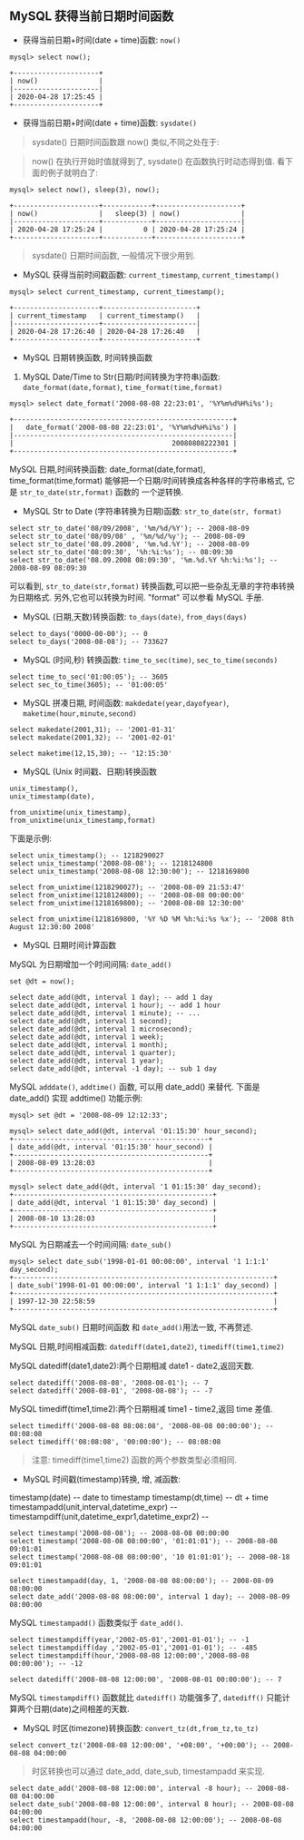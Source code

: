 ## MySQL 获得当前日期时间函数

- 获得当前日期+时间(date + time)函数: `now()`

```
mysql> select now();

+---------------------+
| now()               |
|---------------------|
| 2020-04-28 17:25:45 |
+---------------------+
```


- 获得当前日期+时间(date + time)函数: `sysdate()`

> sysdate() 日期时间函数跟 now() 类似,不同之处在于:

> now() 在执行开始时值就得到了, sysdate() 在函数执行时动态得到值. 看下面的例子就明白了:

```
mysql> select now(), sleep(3), now();

+---------------------+------------+---------------------+
| now()               |   sleep(3) | now()               |
|---------------------+------------+---------------------|
| 2020-04-28 17:25:24 |          0 | 2020-04-28 17:25:24 |
+---------------------+------------+---------------------+
```


> sysdate() 日期时间函数, 一般情况下很少用到.

 

- MySQL 获得当前时间戳函数: `current_timestamp`, `current_timestamp()`

```
mysql> select current_timestamp, current_timestamp();

+---------------------+-----------------------+
| current_timestamp   | current_timestamp()   |
|---------------------+-----------------------|
| 2020-04-28 17:26:40 | 2020-04-28 17:26:40   |
+---------------------+-----------------------+
```
 
- MySQL 日期转换函数, 时间转换函数

1. MySQL Date/Time to Str(日期/时间转换为字符串)函数: `date_format(date,format)`, `time_format(time,format)`


```
mysql> select date_format('2008-08-08 22:23:01', '%Y%m%d%H%i%s');

+------------------------------------------------------+
|   date_format('2008-08-08 22:23:01', '%Y%m%d%H%i%s') |
|------------------------------------------------------|
|                                       20080808222301 |
+------------------------------------------------------+
```


MySQL 日期,时间转换函数: date_format(date,format), time_format(time,format) 能够把一个日期/时间转换成各种各样的字符串格式, 
它是 `str_to_date(str,format)` 函数的 一个逆转换.

 

- MySQL Str to Date (字符串转换为日期)函数: `str_to_date(str, format)`

```
select str_to_date('08/09/2008', '%m/%d/%Y'); -- 2008-08-09
select str_to_date('08/09/08' , '%m/%d/%y'); -- 2008-08-09
select str_to_date('08.09.2008', '%m.%d.%Y'); -- 2008-08-09
select str_to_date('08:09:30', '%h:%i:%s'); -- 08:09:30
select str_to_date('08.09.2008 08:09:30', '%m.%d.%Y %h:%i:%s'); -- 2008-08-09 08:09:30
```

可以看到, `str_to_date(str,format)` 转换函数,可以把一些杂乱无章的字符串转换为日期格式. 另外,它也可以转换为时间. "format" 可以参看 MySQL 手册.


- MySQL (日期,天数)转换函数: `to_days(date)`, `from_days(days)`

```
select to_days('0000-00-00'); -- 0
select to_days('2008-08-08'); -- 733627
```

- MySQL (时间,秒) 转换函数: `time_to_sec(time)`, `sec_to_time(seconds)`

```
select time_to_sec('01:00:05'); -- 3605
select sec_to_time(3605); -- '01:00:05'
```

 

- MySQL 拼凑日期, 时间函数: `makdedate(year,dayofyear)`, `maketime(hour,minute,second)`

```
select makedate(2001,31); -- '2001-01-31'
select makedate(2001,32); -- '2001-02-01'

select maketime(12,15,30); -- '12:15:30'
```

- MySQL (Unix 时间戳、日期)转换函数

```angular2html
unix_timestamp(),
unix_timestamp(date),

from_unixtime(unix_timestamp),
from_unixtime(unix_timestamp,format)
```


下面是示例:

```
select unix_timestamp(); -- 1218290027
select unix_timestamp('2008-08-08'); -- 1218124800
select unix_timestamp('2008-08-08 12:30:00'); -- 1218169800

select from_unixtime(1218290027); -- '2008-08-09 21:53:47'
select from_unixtime(1218124800); -- '2008-08-08 00:00:00'
select from_unixtime(1218169800); -- '2008-08-08 12:30:00'

select from_unixtime(1218169800, '%Y %D %M %h:%i:%s %x'); -- '2008 8th August 12:30:00 2008'
```

- MySQL 日期时间计算函数

MySQL 为日期增加一个时间间隔: `date_add()`

```
set @dt = now();

select date_add(@dt, interval 1 day); -- add 1 day
select date_add(@dt, interval 1 hour); -- add 1 hour
select date_add(@dt, interval 1 minute); -- ...
select date_add(@dt, interval 1 second);
select date_add(@dt, interval 1 microsecond);
select date_add(@dt, interval 1 week);
select date_add(@dt, interval 1 month);
select date_add(@dt, interval 1 quarter);
select date_add(@dt, interval 1 year);
select date_add(@dt, interval -1 day); -- sub 1 day
```

MySQL `adddate()`, `addtime()` 函数, 可以用 date_add() 来替代. 下面是 date_add() 实现 addtime() 功能示例:

```
mysql> set @dt = '2008-08-09 12:12:33';

mysql> select date_add(@dt, interval '01:15:30' hour_second);
+------------------------------------------------+
| date_add(@dt, interval '01:15:30' hour_second) |
+------------------------------------------------+
| 2008-08-09 13:28:03                            |
+------------------------------------------------+

mysql> select date_add(@dt, interval '1 01:15:30' day_second);
+-------------------------------------------------+
| date_add(@dt, interval '1 01:15:30' day_second) |
+-------------------------------------------------+
| 2008-08-10 13:28:03                             |
+-------------------------------------------------+
```


MySQL 为日期减去一个时间间隔: `date_sub()`

```
mysql> select date_sub('1998-01-01 00:00:00', interval '1 1:1:1' day_second);
+----------------------------------------------------------------+
| date_sub('1998-01-01 00:00:00', interval '1 1:1:1' day_second) |
+----------------------------------------------------------------+
| 1997-12-30 22:58:59                                            |
+----------------------------------------------------------------+
```

MySQL `date_sub()` 日期时间函数 和 `date_add()`用法一致, 不再赘述.
 

MySQL 日期,时间相减函数: `datediff(date1,date2)`, `timediff(time1,time2)`

MySQL datediff(date1,date2):两个日期相减 date1 - date2,返回天数.
```
select datediff('2008-08-08', '2008-08-01'); -- 7
select datediff('2008-08-01', '2008-08-08'); -- -7
```

MySQL timediff(time1,time2):两个日期相减 time1 - time2,返回 time 差值.
```
select timediff('2008-08-08 08:08:08', '2008-08-08 00:00:00'); -- 08:08:08
select timediff('08:08:08', '00:00:00'); -- 08:08:08
```

> 注意: timediff(time1,time2) 函数的两个参数类型必须相同.


- MySQL 时间戳(timestamp)转换, 增, 减函数:

timestamp(date) -- date to timestamp
timestamp(dt,time) -- dt + time
timestampadd(unit,interval,datetime_expr) --
timestampdiff(unit,datetime_expr1,datetime_expr2) --

```
select timestamp('2008-08-08'); -- 2008-08-08 00:00:00
select timestamp('2008-08-08 08:00:00', '01:01:01'); -- 2008-08-08 09:01:01
select timestamp('2008-08-08 08:00:00', '10 01:01:01'); -- 2008-08-18 09:01:01
```

````
select timestampadd(day, 1, '2008-08-08 08:00:00'); -- 2008-08-09 08:00:00
select date_add('2008-08-08 08:00:00', interval 1 day); -- 2008-08-09 08:00:00
````

MySQL `timestampadd()` 函数类似于 `date_add()`.


```
select timestampdiff(year,'2002-05-01','2001-01-01'); -- -1
select timestampdiff(day ,'2002-05-01','2001-01-01'); -- -485
select timestampdiff(hour,'2008-08-08 12:00:00','2008-08-08 00:00:00'); -- -12

select datediff('2008-08-08 12:00:00', '2008-08-01 00:00:00'); -- 7
```

MySQL `timestampdiff()` 函数就比 `datediff()` 功能强多了, `datediff()` 只能计算两个日期(date)之间相差的天数.


- MySQL 时区(timezone)转换函数: `convert_tz(dt,from_tz,to_tz)`

```
select convert_tz('2008-08-08 12:00:00', '+08:00', '+00:00'); -- 2008-08-08 04:00:00
```

> 时区转换也可以通过 date_add, date_sub, timestampadd 来实现.

```
select date_add('2008-08-08 12:00:00', interval -8 hour); -- 2008-08-08 04:00:00
select date_sub('2008-08-08 12:00:00', interval 8 hour); -- 2008-08-08 04:00:00
select timestampadd(hour, -8, '2008-08-08 12:00:00'); -- 2008-08-08 04:00:00
```
